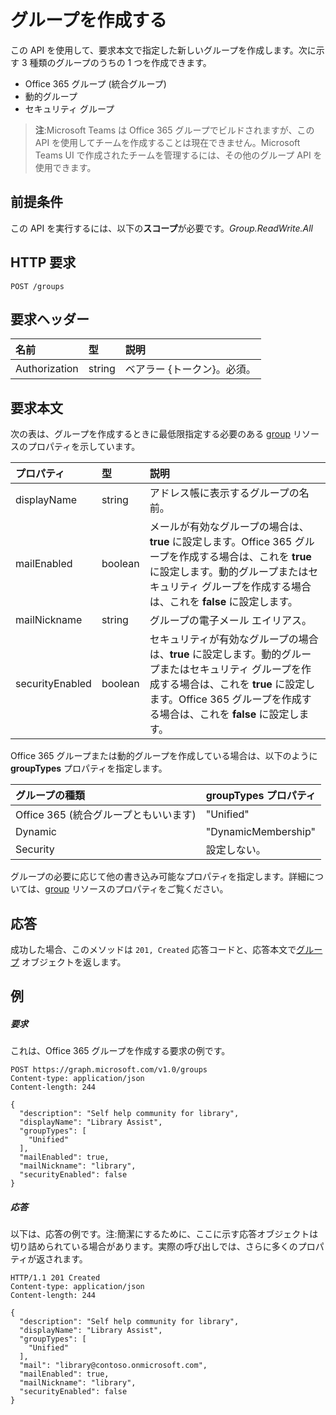 # <a name="create-group"></a>グループを作成する

この API を使用して、要求本文で指定した新しいグループを作成します。次に示す 3 種類のグループのうちの 1 つを作成できます。

* Office 365 グループ (統合グループ)
* 動的グループ
* セキュリティ グループ

> **注**:Microsoft Teams は Office 365 グループでビルドされますが、この API を使用してチームを作成することは現在できません。Microsoft Teams UI で作成されたチームを管理するには、その他のグループ API を使用できます。

## <a name="prerequisites"></a>前提条件
この API を実行するには、以下の**スコープ**が必要です。_Group.ReadWrite.All_ 
## <a name="http-request"></a>HTTP 要求
<!-- { "blockType": "ignored" } -->
```http
POST /groups
```
## <a name="request-headers"></a>要求ヘッダー
| 名前       | 型 | 説明|
|:---------------|:--------|:----------|
| Authorization  | string  | ベアラー {トークン}。必須。 |

## <a name="request-body"></a>要求本文
次の表は、グループを作成するときに最低限指定する必要のある [group](../resources/group.md) リソースのプロパティを示しています。 

| プロパティ | 型 | 説明|
|:---------------|:--------|:----------|
| displayName | string | アドレス帳に表示するグループの名前。 |
| mailEnabled | boolean | メールが有効なグループの場合は、**true** に設定します。Office 365 グループを作成する場合は、これを **true** に設定します。動的グループまたはセキュリティ グループを作成する場合は、これを **false** に設定します。|
| mailNickname | string | グループの電子メール エイリアス。 |
| securityEnabled | boolean | セキュリティが有効なグループの場合は、**true** に設定します。動的グループまたはセキュリティ グループを作成する場合は、これを **true** に設定します。Office 365 グループを作成する場合は、これを **false** に設定します。 |

Office 365 グループまたは動的グループを作成している場合は、以下のように **groupTypes** プロパティを指定します。

| グループの種類 | **groupTypes** プロパティ |
|:--------------|:------------------------|
| Office 365 (統合グループともいいます)| "Unified" | 
| Dynamic | "DynamicMembership" | 
| Security | 設定しない。 | 

グループの必要に応じて他の書き込み可能なプロパティを指定します。詳細については、[group](../resources/group.md) リソースのプロパティをご覧ください。

## <a name="response"></a>応答
成功した場合、このメソッドは `201, Created` 応答コードと、応答本文で[グループ](../resources/group.md) オブジェクトを返します。

## <a name="example"></a>例
##### <a name="request"></a>要求
これは、Office 365 グループを作成する要求の例です。
<!-- {
  "blockType": "request",
  "name": "create_group_from_groups"
}-->
```http
POST https://graph.microsoft.com/v1.0/groups
Content-type: application/json
Content-length: 244

{
  "description": "Self help community for library",
  "displayName": "Library Assist",
  "groupTypes": [
    "Unified"
  ],
  "mailEnabled": true,
  "mailNickname": "library",
  "securityEnabled": false
}
```

##### <a name="response"></a>応答
以下は、応答の例です。注:簡潔にするために、ここに示す応答オブジェクトは切り詰められている場合があります。実際の呼び出しでは、さらに多くのプロパティが返されます。
<!-- {
  "blockType": "response",
  "truncated": true,
  "@odata.type": "microsoft.graph.group"
} -->
```http
HTTP/1.1 201 Created
Content-type: application/json
Content-length: 244

{
  "description": "Self help community for library",
  "displayName": "Library Assist",
  "groupTypes": [
    "Unified"
  ],
  "mail": "library@contoso.onmicrosoft.com",
  "mailEnabled": true,
  "mailNickname": "library",
  "securityEnabled": false
}
```

<!-- uuid: 8fcb5dbc-d5aa-4681-8e31-b001d5168d79
2015-10-25 14:57:30 UTC -->
<!-- {
  "type": "#page.annotation",
  "description": "Create group",
  "keywords": "",
  "section": "documentation",
  "tocPath": ""
}-->
